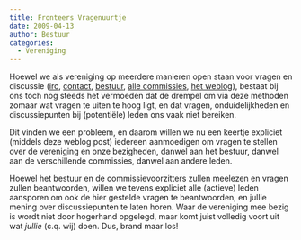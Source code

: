 ```yaml
---
title: Fronteers Vragenuurtje
date: 2009-04-13
author: Bestuur
categories: 
  - Vereniging
---
```

Hoewel we als vereniging op meerdere manieren open staan voor vragen en discussie ([irc](/blog/2008/03/fronteers-op-irc), [contact](/contact), [bestuur](/vereniging/bestuur), [alle commissies](/vereniging/commissies), [het weblog](/blog)), bestaat bij ons toch nog steeds het vermoeden dat de drempel om via deze methoden zomaar wat vragen te uiten te hoog ligt, en dat vragen, onduidelijkheden en discussiepunten bij (potentiële) leden ons vaak niet bereiken.

Dit vinden we een probleem, en daarom willen we nu een keertje expliciet (middels deze weblog post) iedereen aanmoedigen om vragen te stellen over de vereniging en onze bezigheden, danwel aan het bestuur, danwel aan de verschillende commissies, danwel aan andere leden.

Hoewel het bestuur en de commissievoorzitters zullen meelezen en vragen zullen beantwoorden, willen we tevens expliciet alle (actieve) leden aansporen om ook de hier gestelde vragen te beantwoorden, en jullie mening over discussiepunten te laten horen. Waar de vereniging mee bezig is wordt niet door hogerhand opgelegd, maar komt juist volledig voort uit wat _jullie_ (c.q. wij) doen. Dus, brand maar los!
